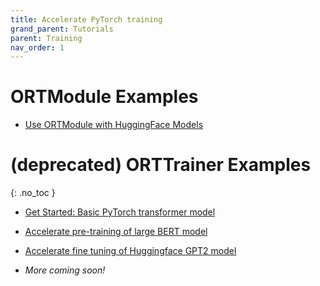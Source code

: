 ```yaml
---
title: Accelerate PyTorch training
grand_parent: Tutorials
parent: Training
nav_order: 1
---
```

# ORTModule Examples
* [Use ORTModule with HuggingFace Models](https://github.com/microsoft/onnxruntime-training-examples/tree/master/huggingface)

# (deprecated) ORTTrainer Examples
{: .no_toc }

* [Get Started: Basic PyTorch transformer model](https://github.com/microsoft/onnxruntime-training-examples/tree/master/orttrainer/getting-started)

* [Accelerate pre-training of large BERT model](https://github.com/microsoft/onnxruntime-training-examples/tree/master/orttrainer/nvidia-bert)

* [Accelerate fine tuning of Huggingface GPT2 model](https://github.com/microsoft/onnxruntime-training-examples/tree/master/orttrainer/huggingface-gpt2)

* *More coming soon!*
